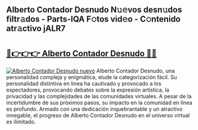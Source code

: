 ## Alberto Contador Desnudo N𝚞𝚎vos desn𝚞dos filtr𝚊dos - Parts-IQA F𝚘tos vid𝚎o - C𝚘ntenido atr𝚊ctivo jALR7

# <h2><a href="http://mbc73g.tromn.icu/?c=Alberto+Contador+Desnudo">🔗👉👉👉 Alberto Contador Desnudo 🔗🔗</a></h2>

[![Alberto Contador Desnudo nuevo](https://i.imgur.com/pEAQMta.gif)](http://mbc73g.tromn.icu/?c=Alberto+Contador+Desnudo)
Alberto Contador Desnudo, una personalidad compleja y enigmática, elude la categorización fácil. Su personalidad distintiva en línea ha cautivado y provocado a los espectadores, provocando debates sobre la expresión artística, la privacidad y las complejidades de las comunidades virtuales. A pesar de la incertidumbre de sus próximos pasos, su impacto en la comunidad en línea es profundo. Armado con una dedicación inquebrantable y un atractivo innegable, el progreso de Alberto Contador Desnudo en el universo virtual es ilimitado.
